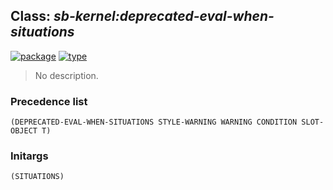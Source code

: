 ## Class: ***sb-kernel:deprecated-eval-when-situations***
[![package](https://img.shields.io/badge/Package-SB--KERNEL-5f9ea0.svg?style=social&colorA=999999)](../) [![type](https://img.shields.io/badge/Type-Class-5f9ea0.svg?style=social&colorA=999999)](../#class) 

> No description.

### Precedence list
```
(DEPRECATED-EVAL-WHEN-SITUATIONS STYLE-WARNING WARNING CONDITION SLOT-OBJECT T)
```
### Initargs
```
(SITUATIONS)
```
